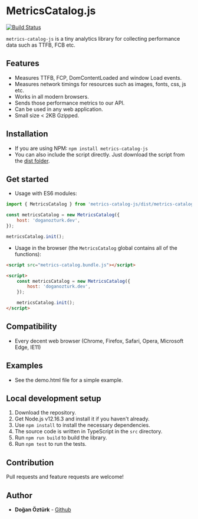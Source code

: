 # MetricsCatalog.js

[![Build Status](https://travis-ci.com/doganozturk/metrics-catalog-js.svg?branch=master)](https://travis-ci.com/doganozturk/metrics-catalog-js)

`metrics-catalog-js` is a tiny analytics library for collecting performance data such as TTFB, FCB etc.

## Features
- Measures TTFB, FCP, DomContentLoaded and window Load events.
- Measures network timings for resources such as images, fonts, css, js etc.
- Works in all modern browsers.
- Sends those performance metrics to our API.
- Can be used in any web application.
- Small size < 2KB Gzipped.

## Installation
- If you are using NPM: ```npm install metrics-catalog-js```
- You can also include the script directly. Just download the script from the [dist folder](https://github.com/doganozturk/metrics-catalog-js/tree/master/dist).

## Get started
- Usage with ES6 modules:

```javascript
import { MetricsCatalog } from 'metrics-catalog-js/dist/metrics-catalog.es.js';

const metricsCatalog = new MetricsCatalog({
    host: 'doganozturk.dev',
});

metricsCatalog.init();

```
- Usage in the browser (the `MetricsCatalog` global contains all of the functions):

```html
<script src="metrics-catalog.bundle.js"></script>

<script>
    const metricsCatalog = new MetricsCatalog({
        host: 'doganozturk.dev',
    });

    metricsCatalog.init();
</script>
```

## Compatibility
- Every decent web browser (Chrome, Firefox, Safari, Opera, Microsoft Edge, IE11)

## Examples
- See the demo.html file for a simple example.

## Local development setup
1. Download the repository.
2. Get Node.js v12.16.3 and install it if you haven't already.
3. Use ```npm install``` to install the necessary dependencies.
4. The source code is written in TypeScript in the `src` directory.
5. Run ```npm run build``` to build the library.
6. Run ```npm test``` to run the tests.

## Contribution
Pull requests and feature requests are welcome!

## Author
* **Doğan Öztürk** - [Github](https://github.com/doganozturk)
